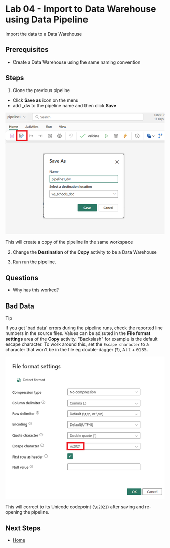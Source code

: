 # Lab 04 - Import to Data Warehouse using Data Pipeline
Import the data to a Data Warehouse


## Prerequisites
- Create a Data Warehouse using the same naming convention

## Steps

1.  Clone the previous pipeline
- Click **Save as** icon on the menu
- add _dw to the pipeline name and then click **Save**

![Clone pipeline](images/clone-pipeline.png)

This will create a copy of the pipeline in the same workspace

2.  Change the **Destination** of the **Copy** activity to be a Data Warehouse

3.  Run run the pipeline.

## Questions
- Why has this worked?

## Bad Data

> [!TIP]
> If you get 'bad data' errors during the pipeline runs, check the reported line numbers in the source files.  Values can be adjsuted in the **File format settings** area of the **Copy** activity.  "Backslash" for example is the default escape character.  To work around this, set the `Escape character` to a character that won't be in the file eg double-dagger (‡), <kbd>Alt</kbd> + <kbd>0135</kbd>.

![Escape Character](images/escape-character.png)

This will correct to its Unicode codepoint (`\u2021`)  after saving and re-opening the pipeline.

## Next Steps
- [Home](README.md)